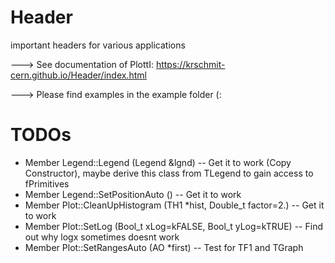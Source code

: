 # Header
important headers for various applications


---> See documentation of PlottI:
https://krschmit-cern.github.io/Header/index.html

---> Please find examples in the example folder (:

# TODOs
- Member Legend::Legend (Legend &lgnd) -- Get it to work (Copy Constructor), maybe derive this class from TLegend to gain access to fPrimitives
- Member Legend::SetPositionAuto ()  -- Get it to work
- Member Plot::CleanUpHistogram (TH1 *hist, Double_t factor=2.) -- Get it to work
- Member Plot::SetLog (Bool_t xLog=kFALSE, Bool_t yLog=kTRUE) -- Find out why logx sometimes doesnt work
- Member Plot::SetRangesAuto (AO *first) -- Test for TF1 and TGraph
